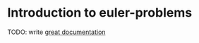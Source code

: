# Introduction to euler-problems

TODO: write [great documentation](http://jacobian.org/writing/what-to-write/)
